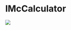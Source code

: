 # IMcCalculator
<img src=https://user-images.githubusercontent.com/72824080/136708002-3d19ecb9-31a8-440e-a563-8967853f9383.png>
